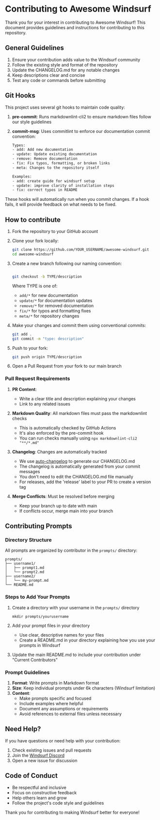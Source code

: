 # Contributing to Awesome Windsurf

Thank you for your interest in contributing to Awesome Windsurf! This document provides guidelines and instructions for contributing to this repository.

## General Guidelines

1. Ensure your contribution adds value to the Windsurf community
2. Follow the existing style and format of the repository
3. Update the CHANGELOG.md for any notable changes
4. Keep descriptions clear and concise
5. Test any code or commands before submitting

## Git Hooks

This project uses several git hooks to maintain code quality:

1. **pre-commit**: Runs markdownlint-cli2 to ensure markdown files follow our style guidelines
2. **commit-msg**: Uses commitlint to enforce our documentation commit convention:

   ```txt
   Types:
   - add: Add new documentation
   - update: Update existing documentation
   - remove: Remove documentation
   - fix: Fix typos, formatting, or broken links
   - meta: Changes to the repository itself

   Examples:
   - add: create guide for windsurf setup
   - update: improve clarity of installation steps
   - fix: correct typos in README
   ```

These hooks will automatically run when you commit changes. If a hook fails, it will provide feedback on what needs to be fixed.

## How to contribute

1. Fork the repository to your GitHub account

2. Clone your fork locally:

   ```bash
   git clone https://github.com/YOUR_USERNAME/awesome-windsurf.git
   cd awesome-windsurf
   ```

3. Create a new branch following our naming convention:

   ```bash

   git checkout -b TYPE/description
   ```

   Where TYPE is one of:
   - `add/*` for new documentation
   - `update/*` for documentation updates
   - `remove/*` for removed documentation
   - `fix/*` for typos and formatting fixes
   - `meta/*` for repository changes

4. Make your changes and commit them using conventional commits:

   ```bash
   git add .
   git commit -m "type: description"
   ```

5. Push to your fork:

   ```bash
   git push origin TYPE/description
   ```

6. Open a Pull Request from your fork to our main branch

### Pull Request Requirements

1. **PR Content**:
   - Write a clear title and description explaining your changes
   - Link to any related issues

2. **Markdown Quality**: All markdown files must pass the markdownlint checks
   - This is automatically checked by GitHub Actions
   - It's also enforced by the pre-commit hook
   - You can run checks manually using `npx markdownlint-cli2 "**/*.md"`

3. **Changelog**: Changes are automatically tracked
   - We use [auto-changelog](https://github.com/CookPete/auto-changelog) to generate our CHANGELOG.md
   - The changelog is automatically generated from your commit messages
   - You don't need to edit the CHANGELOG.md file manually
   - For releases, add the 'release' label to your PR to create a version tag

4. **Merge Conflicts**: Must be resolved before merging
   - Keep your branch up to date with main
   - If conflicts occur, merge main into your branch

## Contributing Prompts

### Directory Structure

All prompts are organized by contributor in the `prompts/` directory:

```text
prompts/
├── username1/
│   ├── prompt1.md
│   └── prompt2.md
├── username2/
│   └── my-prompt.md
└── README.md
```

### Steps to Add Your Prompts

1. Create a directory with your username in the `prompts/` directory

   ```shell
   mkdir prompts/yourusername
   ```

2. Add your prompt files in your directory
   - Use clear, descriptive names for your files
   - Create a README.md in your directory explaining how you use your prompts in Windsurf

3. Update the main README.md to include your contribution under "Current Contributors"

### Prompt Guidelines

1. **Format**: Write prompts in Markdown format
2. **Size**: Keep individual prompts under 6k characters (Windsurf limitation)
3. **Content**:
   - Make prompts specific and focused
   - Include examples where helpful
   - Document any assumptions or requirements
   - Avoid references to external files unless necessary

## Need Help?

If you have questions or need help with your contribution:

1. Check existing issues and pull requests
2. Join the [Windsurf Discord](https://discord.com/invite/3XFf78nAx5)
3. Open a new issue for discussion

## Code of Conduct

- Be respectful and inclusive
- Focus on constructive feedback
- Help others learn and grow
- Follow the project's code style and guidelines

Thank you for contributing to making Windsurf better for everyone!
